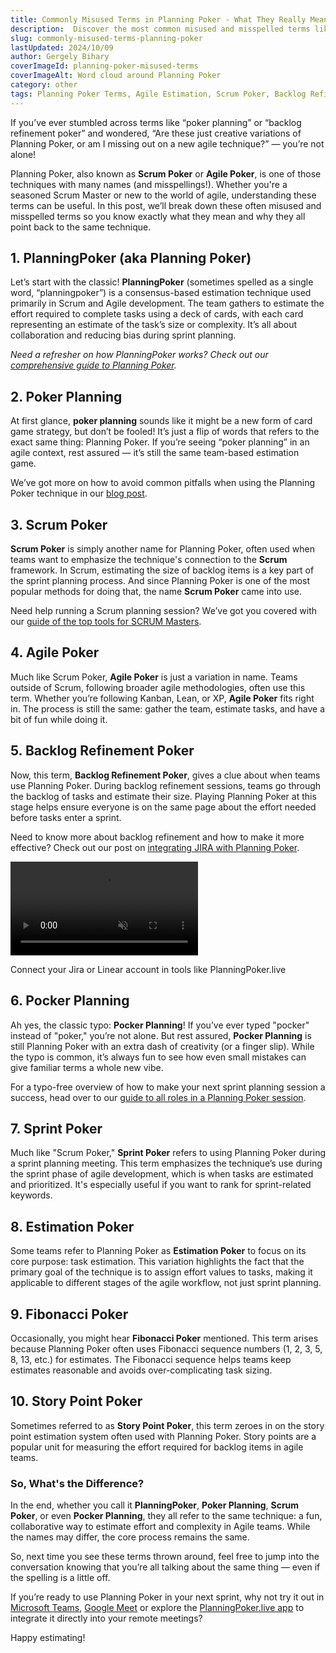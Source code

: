 ```yaml
---
title: Commonly Misused Terms in Planning Poker - What They Really Mean
description:  Discover the most common misused and misspelled terms like 'PlanningPoker,' 'Scrum Poker,' and 'Backlog Refinement Poker' that all point to the popular agile estimation technique, Planning Poker. Learn the differences and boost your agile team’s efficiency with this lighthearted guide.
slug: commonly-misused-terms-planning-poker
lastUpdated: 2024/10/09
author: Gergely Bihary
coverImageId: planning-poker-misused-terms
coverImageAlt: Word cloud around Planning Poker
category: other
tags: Planning Poker Terms, Agile Estimation, Scrum Poker, Backlog Refinement, Agile Techniques
---
```


If you’ve ever stumbled across terms like “poker planning” or “backlog refinement poker” and wondered, “Are these just creative variations of Planning Poker, or am I missing out on a new agile technique?” — you’re not alone!

Planning Poker, also known as **Scrum Poker** or **Agile Poker**, is one of those techniques with many names (and misspellings!). Whether you're a seasoned Scrum Master or new to the world of agile, understanding these terms can be useful. In this post, we’ll break down these often misused and misspelled terms so you know exactly what they mean and why they all point back to the same technique.

<div class="separator"></div>

## **1. PlanningPoker (aka Planning Poker)**

Let’s start with the classic! **PlanningPoker** (sometimes spelled as a single word, “planningpoker”) is a consensus-based estimation technique used primarily in Scrum and Agile development. The team gathers to estimate the effort required to complete tasks using a deck of cards, with each card representing an estimate of the task’s size or complexity. It’s all about collaboration and reducing bias during sprint planning.

*Need a refresher on how PlanningPoker works? Check out our [comprehensive guide to Planning Poker](https://planningpoker.live/knowledge-base/planning-poker-guide-agile-estimation-techniques).*

<div class="separator"></div>

## **2. Poker Planning**

At first glance, **poker planning** sounds like it might be a new form of card game strategy, but don’t be fooled! It’s just a flip of words that refers to the exact same thing: Planning Poker. If you’re seeing “poker planning” in an agile context, rest assured — it’s still the same team-based estimation game.

We’ve got more on how to avoid common pitfalls when using the Planning Poker technique in our [blog post](https://planningpoker.live/knowledge-base/common-mistakes-planning-poker).

<div class="separator"></div>

## **3. Scrum Poker**

**Scrum Poker** is simply another name for Planning Poker, often used when teams want to emphasize the technique's connection to the **Scrum** framework. In Scrum, estimating the size of backlog items is a key part of the sprint planning process. And since Planning Poker is one of the most popular methods for doing that, the name **Scrum Poker** came into use.

Need help running a Scrum planning session? We’ve got you covered with our [guide of the top tools for SCRUM Masters](https://planningpoker.live/knowledge-base/essential-scrum-master-tools).

<div class="separator"></div>

## **4. Agile Poker**

Much like Scrum Poker, **Agile Poker** is just a variation in name. Teams outside of Scrum, following broader agile methodologies, often use this term. Whether you’re following Kanban, Lean, or XP, **Agile Poker** fits right in. The process is still the same: gather the team, estimate tasks, and have a bit of fun while doing it.

<div class="separator"></div>

## **5. Backlog Refinement Poker**

Now, this term, **Backlog Refinement Poker**, gives a clue about when teams use Planning Poker. During backlog refinement sessions, teams go through the backlog of tasks and estimate their size. Playing Planning Poker at this stage helps ensure everyone is on the same page about the effort needed before tasks enter a sprint.

Need to know more about backlog refinement and how to make it more effective? Check out our post on [integrating JIRA with Planning Poker](https://planningpoker.live/knowledge-base/how-to-estimate-jira-issues-with-planning-poker).

<div class="image-container">
    <video alt="PlanningPoker.live integrates with Jira and Linear" src="https://res.cloudinary.com/dtvhnllmc/video/upload/v1682358351/Jira_Optimized_2_tugns9.mp4" autoplay loop muted playsinline></video>
    <p>Connect your Jira or Linear account in tools like PlanningPoker.live</p>
</div>

<div class="separator"></div>

## **6. Pocker Planning**

Ah yes, the classic typo: **Pocker Planning**! If you’ve ever typed "pocker" instead of "poker," you’re not alone. But rest assured, **Pocker Planning** is still Planning Poker with an extra dash of creativity (or a finger slip). While the typo is common, it’s always fun to see how even small mistakes can give familiar terms a whole new vibe.

For a typo-free overview of how to make your next sprint planning session a success, head over to our [guide to all roles in a Planning Poker session](https://planningpoker.live/knowledge-base/planning-poker-and-the-scrum-roles).

<div class="separator"></div>

## **7. Sprint Poker**

Much like "Scrum Poker," **Sprint Poker** refers to using Planning Poker during a sprint planning meeting. This term emphasizes the technique’s use during the sprint phase of agile development, which is when tasks are estimated and prioritized. It's especially useful if you want to rank for sprint-related keywords.

<div class="separator"></div>

## **8. Estimation Poker**

Some teams refer to Planning Poker as **Estimation Poker** to focus on its core purpose: task estimation. This variation highlights the fact that the primary goal of the technique is to assign effort values to tasks, making it applicable to different stages of the agile workflow, not just sprint planning.

<div class="separator"></div>

## **9. Fibonacci Poker**

Occasionally, you might hear **Fibonacci Poker** mentioned. This term arises because Planning Poker often uses Fibonacci sequence numbers (1, 2, 3, 5, 8, 13, etc.) for estimates. The Fibonacci sequence helps teams keep estimates reasonable and avoids over-complicating task sizing.

<div class="separator"></div>

## **10. Story Point Poker**

Sometimes referred to as **Story Point Poker**, this term zeroes in on the story point estimation system often used with Planning Poker. Story points are a popular unit for measuring the effort required for backlog items in agile teams.

<div class="separator"></div>

### So, What's the Difference?

In the end, whether you call it **PlanningPoker**, **Poker Planning**, **Scrum Poker**, or even **Pocker Planning**, they all refer to the same technique: a fun, collaborative way to estimate effort and complexity in Agile teams. While the names may differ, the core process remains the same.

So, next time you see these terms thrown around, feel free to jump into the conversation knowing that you’re all talking about the same thing — even if the spelling is a little off.

<div class="separator"></div>

If you’re ready to use Planning Poker in your next sprint, why not try it out in [Microsoft Teams](https://planningpoker.live/integrations/teams), [Google Meet](https://planningpoker.live/integrations/meet) or explore the [PlanningPoker.live app](https://planningpoker.live/) to integrate it directly into your remote meetings?

Happy estimating!
